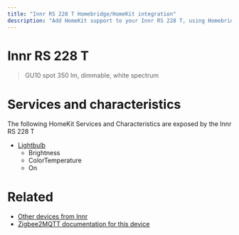 ```yaml
---
title: "Innr RS 228 T Homebridge/HomeKit integration"
description: "Add HomeKit support to your Innr RS 228 T, using Homebridge, Zigbee2MQTT and homebridge-z2m."
---
```

<!---
This file has been GENERATED using src/docgen/docgen.ts
DO NOT EDIT THIS FILE MANUALLY!
-->
# Innr RS 228 T
> GU10 spot 350 lm, dimmable, white spectrum


# Services and characteristics
The following HomeKit Services and Characteristics are exposed by
the Innr RS 228 T

* [Lightbulb](../../light.md)
  * Brightness
  * ColorTemperature
  * On


# Related
* [Other devices from Innr](../index.md#innr)
* [Zigbee2MQTT documentation for this device](https://www.zigbee2mqtt.io/devices/RS_228_T.html)